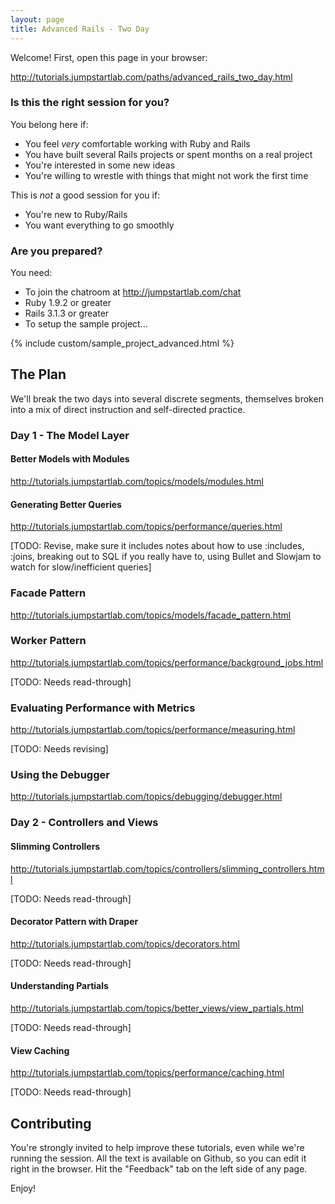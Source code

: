 ```yaml
---
layout: page
title: Advanced Rails - Two Day
---
```


Welcome! First, open this page in your browser:

http://tutorials.jumpstartlab.com/paths/advanced_rails_two_day.html

### Is this the right session for you?

You belong here if:

* You feel *very* comfortable working with Ruby and Rails
* You have built several Rails projects or spent months on a real project
* You're interested in some new ideas
* You're willing to wrestle with things that might not work the first time

This is *not* a good session for you if:

* You're new to Ruby/Rails
* You want everything to go smoothly

### Are you prepared?

You need:

* To join the chatroom at http://jumpstartlab.com/chat
* Ruby 1.9.2 or greater
* Rails 3.1.3 or greater
* To setup the sample project...

{% include custom/sample_project_advanced.html %}

## The Plan

We'll break the two days into several discrete segments, themselves broken into a mix of direct instruction and self-directed practice.

### Day 1 - The Model Layer

#### Better Models with Modules

http://tutorials.jumpstartlab.com/topics/models/modules.html

#### Generating Better Queries

http://tutorials.jumpstartlab.com/topics/performance/queries.html

[TODO: Revise, make sure it includes notes about how to use :includes, :joins, breaking out to SQL if you really have to, using Bullet and Slowjam to watch for slow/inefficient queries]

### Facade Pattern

http://tutorials.jumpstartlab.com/topics/models/facade_pattern.html

### Worker Pattern

http://tutorials.jumpstartlab.com/topics/performance/background_jobs.html

[TODO: Needs read-through]

### Evaluating Performance with Metrics

http://tutorials.jumpstartlab.com/topics/performance/measuring.html

[TODO: Needs revising]

### Using the Debugger

http://tutorials.jumpstartlab.com/topics/debugging/debugger.html

### Day 2 - Controllers and Views

#### Slimming Controllers

http://tutorials.jumpstartlab.com/topics/controllers/slimming_controllers.html

[TODO: Needs read-through]

#### Decorator Pattern with Draper

http://tutorials.jumpstartlab.com/topics/decorators.html

[TODO: Needs read-through]

#### Understanding Partials

http://tutorials.jumpstartlab.com/topics/better_views/view_partials.html

[TODO: Needs read-through]

#### View Caching

http://tutorials.jumpstartlab.com/topics/performance/caching.html

[TODO: Needs read-through]

## Contributing

You're strongly invited to help improve these tutorials, even while we're running the session. All the text is available on Github, so you can edit it right in the browser. Hit the "Feedback" tab on the left side of any page.

Enjoy!